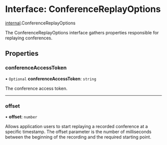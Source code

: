 # Interface: ConferenceReplayOptions

[internal](../modules/internal.md).ConferenceReplayOptions

The ConferenceReplayOptions interface gathers properties responsible for replaying conferences.

## Properties

### conferenceAccessToken

• `Optional` **conferenceAccessToken**: `string`

The conference access token.

___

### offset

• **offset**: `number`

Allows application users to start replaying a recorded conference at a specific timestamp. The offset parameter is the number of milliseconds between the beginning of the recording and the required starting point.
